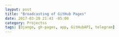 ```yaml
---
layput: post
title: "Broadcasting of GitHub Pages"
date: 2017-03-20 21:43 -05:00
category: Projectss
tags: [Django, gh-pages, app, GitHubAPI, telegram]
---
```


